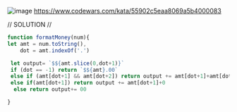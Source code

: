 ![image](https://github.com/user-attachments/assets/6c5d4c9d-a566-40c5-a96c-11f744a938e7)
 https://www.codewars.com/kata/55902c5eaa8069a5b4000083 

// SOLUTION //
```javascript
function formatMoney(num){
let amt = num.toString(),
    dot = amt.indexOf('.')

 let output= `$${amt.slice(0,dot+1)}`
 if (dot == -1) return `$${amt}.00`
 else if (amt[dot+1] && amt[dot+2]) return output += amt[dot+1]+amt[dot+2]
 else if(amt[dot+1]) return output += amt[dot+1]+0
  else return output+= 00

}
```
